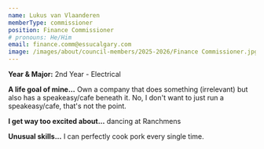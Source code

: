 ```yaml
---
name: Lukus van Vlaanderen
memberType: commissioner
position: Finance Commissioner
# pronouns: He/Him
email: finance.comm@essucalgary.com
image: /images/about/council-members/2025-2026/Finance Commissioner.jpg
---
```


**Year & Major:** 2nd Year - Electrical

**A life goal of mine...** Own a company that does something (irrelevant) but also has a speakeasy/cafe beneath it. No, I don't want to just run a speakeasy/cafe, that's not the point.

**I get way too excited about...** dancing at Ranchmens

**Unusual skills...** I can perfectly cook pork every single time.

